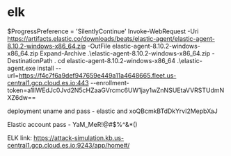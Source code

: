 # elk

$ProgressPreference = 'SilentlyContinue'
Invoke-WebRequest -Uri https://artifacts.elastic.co/downloads/beats/elastic-agent/elastic-agent-8.10.2-windows-x86_64.zip -OutFile elastic-agent-8.10.2-windows-x86_64.zip
Expand-Archive .\elastic-agent-8.10.2-windows-x86_64.zip -DestinationPath .
cd elastic-agent-8.10.2-windows-x86_64
.\elastic-agent.exe install --url=https://f4c7f6a9def947659e449a11a4648665.fleet.us-central1.gcp.cloud.es.io:443 --enrollment-token=a1llWEdJc0Jvd2N5cHZaaGVrcmc6UW1jay1wZnNSUEtaVVRSTUdmNXZ6dw==

deployment uname and pass - elastic and xoQBcmkBTdDkYrvI2MepbXaJ

Elastic account pass - YaM_MeR!@#$%^&*()

ELK link: https://attack-simulation.kb.us-central1.gcp.cloud.es.io:9243/app/home#/
